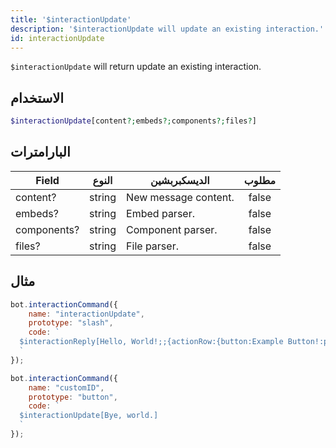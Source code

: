 ```yaml
---
title: '$interactionUpdate'
description: '$interactionUpdate will update an existing interaction.'
id: interactionUpdate
---
```


`$interactionUpdate` will return update an existing interaction.

## الاستخدام

```php
$interactionUpdate[content?;embeds?;components?;files?]
```

## البارامترات

| Field       | النوع  | الديسكبربشين         | مطلوب |
| ----------- | ------ | -------------------- |:-----:|
| content?    | string | New message content. | false |
| embeds?     | string | Embed parser.        | false |
| components? | string | Component parser.    | false |
| files?      | string | File parser.         | false |

## مثال

```javascript
bot.interactionCommand({
    name: "interactionUpdate",
    prototype: "slash",
    code: `
  $interactionReply[Hello, World!;;{actionRow:{button:Example Button!:primary:customID:false}};;everyone;false]
  `
});
```

```js
bot.interactionCommand({
    name: "customID",
    prototype: "button",
    code: `
  $interactionUpdate[Bye, world.]
  `
});
```